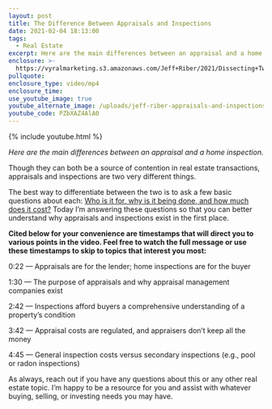 ```yaml
---
layout: post
title: The Difference Between Appraisals and Inspections
date: 2021-02-04 18:13:00
tags:
  - Real Estate
excerpt: Here are the main differences between an appraisal and a home inspection.
enclosure: >-
  https://vyralmarketing.s3.amazonaws.com/Jeff+Riber/2021/Dissecting+Two+Key+Components+of+a+Transaction.mp4
pullquote:
enclosure_type: video/mp4
enclosure_time:
use_youtube_image: true
youtube_alternate_image: /uploads/jeff-riber-appraisals-and-inspections-yt2.jpg
youtube_code: PZbXAZ4AlA0
---
```


{% include youtube.html %}

<p style="text-align: center;"><em>Here are the main differences between an appraisal and a home inspection.</em></p>

Though they can both be a source of contention in real estate transactions, appraisals and inspections are two very different things.

The best way to differentiate between the two is to ask a few basic questions about each:&nbsp;<u>Who is it for, why is it being done, and how much does it cost?</u>&nbsp;Today I’m answering these questions so that you can better understand why appraisals and inspections exist in the first place.

**Cited below for your convenience are timestamps that will direct you to various points in the video. Feel free to watch the full message or use these timestamps to skip to topics that interest you most:**

0:22 — Appraisals are for the lender; home inspections are for the buyer

1:30 — The purpose of appraisals and why appraisal management companies exist

2:42 — Inspections afford buyers a comprehensive understanding of a property’s condition

3:42 — Appraisal costs are regulated, and appraisers don’t keep all the money

4:45 — General inspection costs versus secondary inspections (e.g., pool or radon inspections)

As always, reach out if you have any questions about this or any other real estate topic. I’m happy to be a resource for you and assist with whatever buying, selling, or investing needs you may have.
